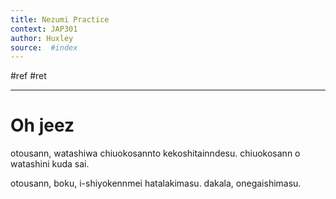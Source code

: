 ```yaml
---
title: Nezumi Practice  
context: JAP301
author: Huxley
source:  #index
---
```


#ref #ret 

---

# Oh jeez 



otousann, watashiwa chiuokosannto kekoshitainndesu. chiuokosann o watashini kuda sai.  

otousann, boku, i-shiyokennmei hatalakimasu. 
dakala, onegaishimasu. 










